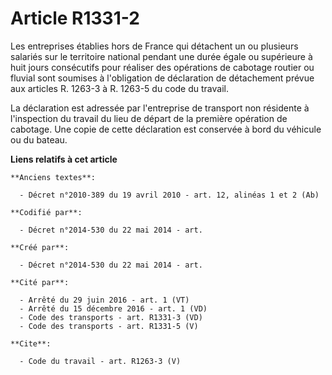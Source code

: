# Article R1331-2

Les entreprises établies hors de France qui détachent un ou plusieurs salariés sur le territoire national pendant une durée
égale ou supérieure à huit jours consécutifs pour réaliser des opérations de cabotage routier ou fluvial sont soumises à
l'obligation de déclaration de détachement prévue aux articles R. 1263-3 à R. 1263-5 du code du travail. 

La déclaration est adressée par l'entreprise de transport non résidente à l'inspection du travail du lieu de départ de la
première opération de cabotage. Une copie de cette déclaration est conservée à bord du véhicule ou du bateau.

**Liens relatifs à cet article**

	**Anciens textes**:

	  - Décret n°2010-389 du 19 avril 2010 - art. 12, alinéas 1 et 2 (Ab)

	**Codifié par**:

	  - Décret n°2014-530 du 22 mai 2014 - art.

	**Créé par**:

	  - Décret n°2014-530 du 22 mai 2014 - art.

	**Cité par**:

	  - Arrêté du 29 juin 2016 - art. 1 (VT)
	  - Arrêté du 15 décembre 2016 - art. 1 (VD)
	  - Code des transports - art. R1331-3 (VD)
	  - Code des transports - art. R1331-5 (V)

	**Cite**:

	  - Code du travail - art. R1263-3 (V)
